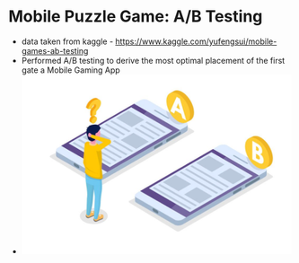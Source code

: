 # Mobile Puzzle Game: A/B Testing
* data taken from kaggle - https://www.kaggle.com/yufengsui/mobile-games-ab-testing
* Performed A/B testing to derive the most optimal placement of the first gate a Mobile Gaming App
* ![](https://github.com/vamshi-1/Mobile-Puzzle-Game/blob/main/data/Mobilegame.jpg )
